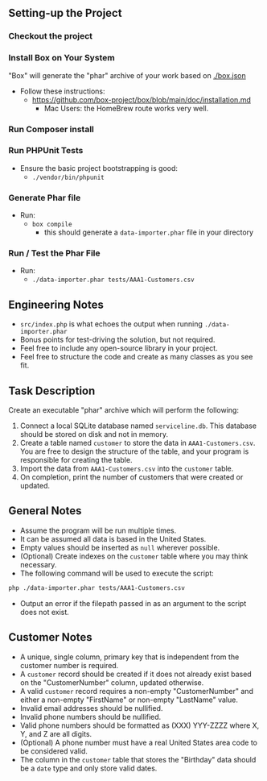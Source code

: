 ## Setting-up the Project

### Checkout the project


### Install Box on Your System

"Box" will generate the "phar" archive of your work based on [./box.json]([url](https://github.com/elchris/data-importer/blob/main/box.json))

- Follow these instructions:
  - https://github.com/box-project/box/blob/main/doc/installation.md
    - Mac Users: the HomeBrew route works very well.

### Run Composer install

### Run PHPUnit Tests

- Ensure the basic project bootstrapping is good:
  - `./vendor/bin/phpunit`

### Generate Phar file

- Run:
  - `box compile`
    - this should generate a `data-importer.phar` file in your directory

### Run / Test the Phar File

- Run:
  - `./data-importer.phar tests/AAA1-Customers.csv `

## Engineering Notes

- `src/index.php` is what echoes the output when running `./data-importer.phar`
- Bonus points for test-driving the solution, but not required.
- Feel free to include any open-source library in your project.
- Feel free to structure the code and create as many classes as you see fit.

## Task Description
Create an executable "phar" archive which will perform the following:

1. Connect a local SQLite database named `serviceline.db`. This database should be stored on disk and not in memory.
2. Create a table named `customer` to store the data in `AAA1-Customers.csv`. You are free to design the structure of the table, and your program is responsible for creating the table.
3. Import the data from `AAA1-Customers.csv` into the `customer` table.
4. On completion, print the number of customers that were created or updated.

## General Notes
- Assume the program will be run multiple times.
- It can be assumed all data is based in the United States.
- Empty values should be inserted as `null` wherever possible.
- (Optional) Create indexes on the `customer` table where you may think necessary.
- The following command will be used to execute the script:

```bash
php ./data-importer.phar tests/AAA1-Customers.csv
```

- Output an error if the filepath passed in as an argument to the script does not exist.

## Customer Notes
- A unique, single column, primary key that is independent from the customer number is required.
- A `customer` record should be created if it does not already exist based on the "CustomerNumber" column, updated otherwise.
- A valid `customer` record requires a non-empty "CustomerNumber" and either a non-empty "FirstName" or non-empty "LastName" value.
- Invalid email addresses should be nullified.
- Invalid phone numbers should be nullified.
- Valid phone numbers should be formatted as (XXX) YYY-ZZZZ where X, Y, and Z are all digits.
- (Optional) A phone number must have a real United States area code to be considered valid.
- The column in the `customer` table that stores the "Birthday" data should be a `date` type and only store valid dates.
